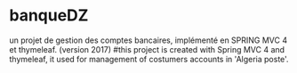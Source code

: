 # banqueDZ
un projet de gestion des comptes bancaires, implémenté en SPRING MVC 4 et thymeleaf. (version 2017)
#this project is created with Spring MVC 4 and thymeleaf, it used for management of costumers accounts in 'Algeria poste'.
